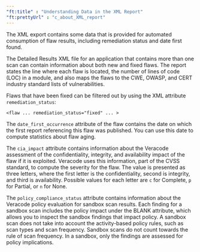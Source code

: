 ```yaml
---
"ft:title" : "Understanding Data in the XML Report"
"ft:prettyUrl" : "c_about_XML_report"
---
```

The XML export contains some data that is provided for automated consumption of flaw results, including remediation status and date first found.

The Detailed Results XML file for an application that contains more than one scan can contain information about both new and fixed flaws. The report states the line where each flaw is located, the number of lines of code \(LOC\) in a module, and also maps the flaws to the CWE, OWASP, and CERT industry standard lists of vulnerabilities.

Flaws that have been fixed can be filtered out by using the XML attribute `remediation_status`:

`<flaw ... remediation_status="fixed" ... >`

The `date_first_occurrence` attribute of the flaw contains the date on which the first report referencing this flaw was published. You can use this date to compute statistics about flaw aging.

The `cia_impact` attribute contains information about the Veracode assessment of the confidentiality, integrity, and availability impact of the flaw if it is exploited. Veracode uses this information, part of the CVSS standard, to compute the severity for the flaw. The value is presented as three letters, where the first letter is the confidentiality, second is integrity, and third is availability. Possible values for each letter are `c` for Complete, `p` for Partial, or `n` for None.

The `policy_compliance_status` attribute contains information about the Veracode policy evaluation for sandbox scan results. Each finding for a sandbox scan includes the policy impact under the BLANK attribute, which allows you to inspect the sandbox findings that impact policy. A sandbox scan does not take into account the activity-based policy rules, such as scan types and scan frequency. Sandbox scans do not count towards the rule of scan frequency. In a sandbox, only the findings are assessed for policy implications.

